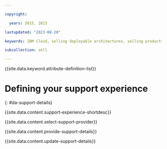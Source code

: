 ```yaml
---

copyright:

  years: 2015, 2023

lastupdated: "2023-08-20"

keywords: IBM Cloud, selling deployable architectures, selling products, partner center support

subcollection: sell

---
```


{{site.data.keyword.attribute-definition-list}}

# Defining your support experience
{: #da-support-details}

{{site.data.content.support-experience-shortdesc}}

{{site.data.content.select-support-provider}}

{{site.data.content.provide-support-details}}

{{site.data.content.update-support-details}}
